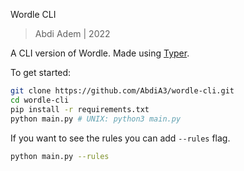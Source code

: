 Wordle CLI

> Abdi Adem | 2022

A CLI version of Wordle. Made using [Typer](https://typer.tiangolo.com/).

To get started:

```sh
git clone https://github.com/AbdiA3/wordle-cli.git
cd wordle-cli
pip install -r requirements.txt
python main.py # UNIX: python3 main.py
```

If you want to see the rules you can add `--rules` flag.
```sh
python main.py --rules
```
